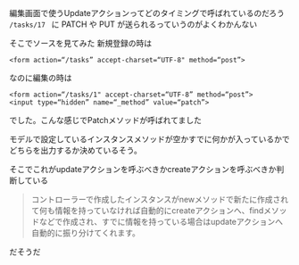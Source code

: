 編集画面で使うUpdateアクションってどのタイミングで呼ばれているのだろう
`/tasks/17 ` に PATCH や PUT が送られるっていうのがよくわかんない

そこでソースを見てみた
新規登録の時は
```
<form action=“/tasks” accept-charset=“UTF-8" method=“post”>
```
なのに編集の時は
```
<form action=“/tasks/1" accept-charset=“UTF-8” method=“post”>
<input type=“hidden” name=“_method” value=“patch”>
```
でした。こんな感じでPatchメソッドが呼ばれてました

モデルで設定しているインスタンスメソッドが空かすでに何かが入っているかでどちらを出力するか決めているそう。

そこでこれがupdateアクションを呼ぶべきかcreateアクションを呼ぶべきか判断している



>コントローラーで作成したインスタンスがnewメソッドで新たに作成されて何も情報を持っていなければ自動的にcreateアクションへ、findメソッドなどで作成され、すでに情報を持っている場合はupdateアクションへ自動的に振り分けてくれます。

だそうだ
